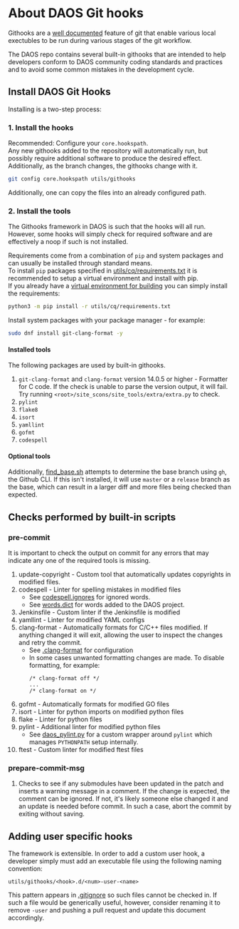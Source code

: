 # About DAOS Git hooks

Githooks are a [well documented](https://git-scm.com/docs/githooks) feature
of git that enable various local exectubles to be run during various stages of
the git workflow.

The DAOS repo contains several built-in githooks that are intended
to help developers conform to DAOS community coding standards and practices
and to avoid some common mistakes in the development cycle.

## Install DAOS Git Hooks

Installing is a two-step process:

### 1. Install the hooks

Recommended: Configure your `core.hookspath`.  
Any new githooks added to the repository will automatically run,
but possibly require additional software to produce the desired effect.
Additionally, as the branch changes, the githooks change with it.
```sh
git config core.hookspath utils/githooks
```

Additionally, one can copy the files into an already configured path.

### 2. Install the tools

The Githooks framework in DAOS is such that the hooks will all run.
However, some hooks will simply check for required software and are
effectively a noop if such is not installed.

Requirements come from a combination of `pip` and system packages and can usually be installed through standard means.  
To install `pip` packages specified in [utils/cq/requirements.txt](../../utils/cq/requirements.txt) it is recommended to setup a virtual environment and install with pip.  
If you already have a [virtual environment for building](../../docs/QSG/build_from_scratch.md#python-packages) you can simply install the requirements:
```sh
python3 -m pip install -r utils/cq/requirements.txt
```
Install system packages with your package manager - for example:
```sh
sudo dnf install git-clang-format -y
```

#### Installed tools

The following packages are used by built-in githooks.

1. `git-clang-format` and `clang-format` version 14.0.5 or higher - Formatter for C code.
If the check is unable to parse the version output, it will fail. Try running
`<root>/site_scons/site_tools/extra/extra.py` to check.
2. `pylint`
3. `flake8`
4. `isort`
5. `yamllint`
6. `gofmt`
7. `codespell`

#### Optional tools

Additionally, [find_base.sh](find_base.sh) attempts to determine the base
branch using `gh`, the Github CLI. If this isn't installed, it will use
`master` or a `release` branch as the base, which can result in a larger diff and more files being
checked than expected.

## Checks performed by built-in scripts

### pre-commit

It is important to check the output on commit for any errors that may indicate
any one of the required tools is missing.

1. update-copyright - Custom tool that automatically updates copyrights in modified files.
2. codespell - Linter for spelling mistakes in modified files
   - See [codespell.ignores](../../ci/codespell.ignores) for ignored words.
   - See [words.dict](../../utils/cq/words.dict) for words added to the DAOS project.
3. Jenkinsfile - Custom linter if the Jenkinsfile is modified
4. yamllint - Linter for modified YAML configs
5. clang-format - Automatically formats for C/C++ files modified. If anything changed it will exit,
allowing the user to inspect the changes and retry the commit.
   - See [.clang-format](../../.clang-format) for configuration
   - In some cases unwanted formatting changes are made. To disable formatting, for example:
     ```
     /* clang-format off */
     ...
     /* clang-format on */
     ```
6. gofmt - Automatically formats for modified GO files
7. isort - Linter for python imports on modified python files
8. flake - Linter for python files
9. pylint - Additional linter for modified python files
   - See [daos_pylint.py](../../utils/cq/daos_pylint.py) for a custom wrapper around `pylint` which manages `PYTHONPATH` setup internally.
10. ftest - Custom linter for modified ftest files

### prepare-commit-msg

1. Checks to see if any submodules have been updated in the patch and
inserts a warning message in a comment.  If the change is expected,
the comment can be ignored. If not, it's likely someone else changed
it and an update is needed before commit.  In such a case, abort the
commit by exiting without saving.

## Adding user specific hooks

The framework is extensible.  In order to add a custom user hook, a developer
simply must add an executable file using the following naming convention:

`utils/githooks/<hook>.d/<num>-user-<name>`

This pattern appears in [.gitignore](../../.gitignore) so such files cannot be
checked in. If such a file would be generically useful, however, consider
renaming it to remove `-user` and pushing a pull request and update this
document accordingly.
